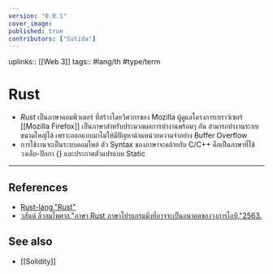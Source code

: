 ```yaml
---
version: "0.0.1"
cover_image:
published: true
contributors: ["Sutida"]
---
```

uplinks:: [[Web 3]]
tags:: #lang/th #type/term

# Rust
- *Rust* เป็นภาษาคอมพิวเตอร์ ที่สร้างโดยวิศวกรของ Mozilla ผู้ดูแลโครงการเบราว์เซอร์ [[Mozilla Firefox]] เป็นภาษาสำหรับประมวลผลการทำงานพร้อมๆ กัน สามารถทำงานระบบขนาดใหญ่ได้ เพราะออกแบบมาไม่ให้มีปัญหาด้านหน่วยความจำอย่าง Buffer Overflow
- การใช้งานจะเป็นระบบคอมไพล์ ตัว Syntax ของภาษาจะคล้ายกับ C/C++ คือเป็นภาษาที่ใช้วงเล็บ-ปีกกา {} และประกาศตัวแปรแบบ Static
---
## References
- [Rust-lang,"Rust"](https://www.rust-lang.org/)
- [วสันต์ ลิ่วลมไพศาล,"ภาษา Rust ภาษาโปรแกรมมิ่งที่อาจจะเป็นอนาคตของวงการไอที,"2563.](https://www.mfec.co.th/th/cto-brief/%E0%B8%A0%E0%B8%B2%E0%B8%A9%E0%B8%B2-rust-%E0%B8%A0%E0%B8%B2%E0%B8%A9%E0%B8%B2%E0%B9%82%E0%B8%9B%E0%B8%A3%E0%B9%81%E0%B8%81%E0%B8%A3%E0%B8%A1%E0%B8%A1%E0%B8%B4%E0%B9%88%E0%B8%87%E0%B8%97%E0%B8%B5/)
## See also
- [[Solidity]]

